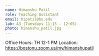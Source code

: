 ```yaml
---
name: Himanshu Patil
role: Teaching Assistant
email: hipatil@bu.edu
lab: A3 (Tuesdays 11:15 - 12:05)
photo: himanshu_patil.jpg
---
```


Office Hours: TH 12-1 PM Location: 
https://bostonu.zoom.us/my/himanshupatil

